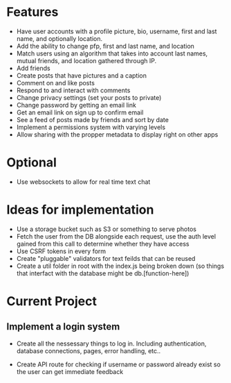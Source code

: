 # Features
* Have user accounts with a profile picture, bio, username, first and last name, and optionally location.
* Add the ability to change pfp, first and last name, and location
* Match users using an algorithm that takes into account last names, mutual friends, and location gathered through IP.
* Add friends
* Create posts that have pictures and a caption
* Comment on and like posts
* Respond to and interact with comments
* Change privacy settings (set your posts to private)
* Change password by getting an email link
* Get an email link on sign up to confirm email
* See a feed of posts made by friends and sort by date
* Implement a permissions system with varying levels
* Allow sharing with the propper metadata to display right on other apps

# Optional
* Use websockets to allow for real time text chat

# Ideas for implementation
* Use a storage bucket such as S3 or something to serve photos
* Fetch the user from the DB alongside each request, use the auth level gained from this call to determine whether they have access
* Use CSRF tokens in every form
* Create "pluggable" validators for text feilds that can be reused
* Create a util folder in root with the index.js being broken down (so things that interfact with the database might be db.[function-here])

# Current Project
## Implement a login system
* Create all the nessessary things to log in. Including authentication, database connections, pages, error handling, etc..
 - Create API route for checking if username or password already exist so the user can get immediate feedback